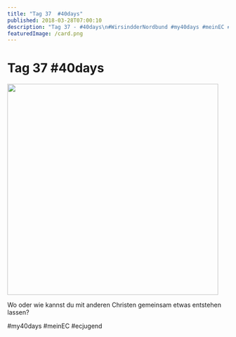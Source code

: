 ```yaml
---
title: "Tag 37  #40days"
published: 2018-03-28T07:00:10
description: "Tag 37 - #40days\n#WirsindderNordbund #my40days #meinEC #ecjugend"
featuredImage: /card.png
---
```


# Tag 37  #40days

<p><img src="/old/40DAYS_03-28_WITH-tag-37-480x480.jpg" alt width="480" height="480"></p><p>Wo oder wie kannst du mit anderen Christen gemeinsam etwas entstehen lassen?</p><p>#my40days #meinEC #ecjugend</p>
